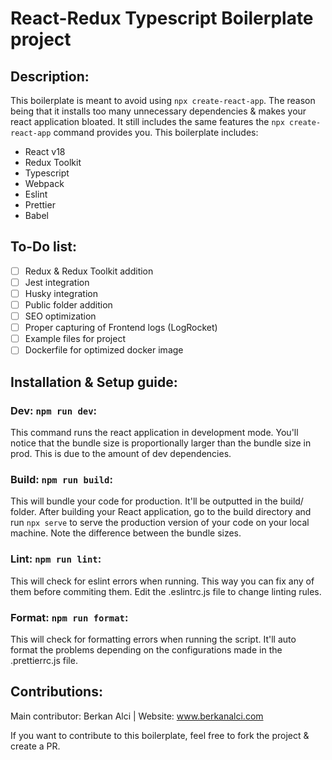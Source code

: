 # React-Redux Typescript Boilerplate project

## Description:

This boilerplate is meant to avoid using `npx create-react-app`. The reason being that it installs too many unnecessary dependencies & makes your react application bloated. It still includes the same features the `npx create-react-app` command provides you.
This boilerplate includes:

 - React v18
 - Redux Toolkit
 - Typescript
 - Webpack
 - Eslint
 - Prettier
 - Babel

## To-Do list:

 - [ ] Redux & Redux Toolkit addition
 - [ ] Jest integration
 - [ ] Husky integration
 - [ ] Public folder addition
 - [ ] SEO optimization
 - [ ] Proper capturing of Frontend logs (LogRocket)
 - [ ] Example files for project
 - [ ] Dockerfile for optimized docker image

## Installation & Setup guide:

### Dev: `npm run dev`:
This command runs the react application in development mode. You'll notice that the bundle size is proportionally larger than the bundle size in prod. This is due to the amount of dev dependencies.

### Build: `npm run build`:
This will bundle your code for production. It'll be outputted in the build/ folder. After building your React application, go to the build directory and run `npx serve` to serve the production version of your code on your local machine. Note the difference between the bundle sizes.

### Lint: `npm run lint`:
This will check for eslint errors when running. This way you can fix any of them before commiting them. Edit the .eslintrc.js file to change linting rules.

### Format: `npm run format`:
This will check for formatting errors when running the script. It'll auto format the problems depending on the configurations made in the .prettierrc.js file.

## Contributions:

Main contributor: Berkan Alci | Website: www.berkanalci.com

If you want to contribute to this boilerplate, feel free to fork the project & create a PR.

